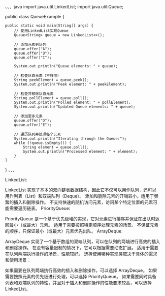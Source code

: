 、、、java
import java.util.LinkedList;
import java.util.Queue;

public class QueueExample {

    public static void main(String[] args) {
        // 使用LinkedList实现Queue
        Queue<String> queue = new LinkedList<>();

        // 添加元素到队列
        queue.offer("A");
        queue.offer("B");
        queue.offer("C");

        System.out.println("Queue elements: " + queue);

        // 检查队首元素（不移除）
        String peekElement = queue.peek();
        System.out.println("Peek element: " + peekElement);

        // 检查并移除队首元素
        String pollElement = queue.poll();
        System.out.println("Polled element: " + pollElement);
        System.out.println("Updated Queue elements: " + queue);

        // 添加更多元素
        queue.offer("D");
        queue.offer("E");

        // 遍历队列并处理每个元素
        System.out.println("Iterating through the Queue:");
        while (!queue.isEmpty()) {
            String element = queue.poll();
            System.out.println("Processed element: " + element);
        }
    }
}
、、、

LinkedList:

LinkedList 实现了基本的双向链表数据结构，因此它不仅可以用作队列，还可以用作列表（List）和双端队列（Deque）。
添加和删除元素的开销较小，适用于频繁的插入和删除操作。
不支持快速的随机访问元素，访问某个特定位置的元素可能需要遍历链表。
PriorityQueue:

PriorityQueue 是一个基于优先级堆的实现，它对元素进行排序并保证在出队时返回最小（或最大）元素。
适用于需要按照特定顺序处理元素的场景。
不保证元素的顺序，只保证最小（或最大）元素优先出队。
ArrayDeque:

ArrayDeque 实现了一个基于数组的双端队列，可以在队列的两端进行高效的插入和删除操作。
在没有容量限制的情况下，它可以根据需要动态扩展。
适用于需要在队列两端执行操作的场景，性能较好。
选择使用哪种实现类取决于具体的需求和使用场景：

如果需要在队列两端执行高效的插入和删除操作，可以选择 ArrayDeque。
如果需要按照元素的优先级进行处理，可以选择 PriorityQueue。
如果需要同时具备列表和双端队列的特性，并且对于插入和删除操作的性能要求较高，可以选择 LinkedList。
